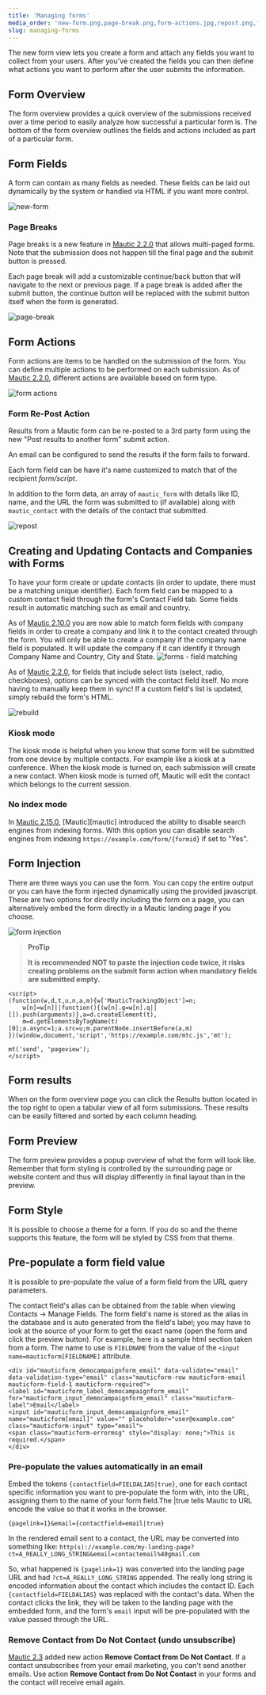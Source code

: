 ```yaml
---
title: 'Managing forms'
media_order: 'new-form.png,page-break.png,form-actions.jpg,repost.png,forms-field-matching.png,rebuild.png,injection.png'
slug: managing-forms
---
```


The new form view lets you create a form and attach any fields you want to collect from your users. After you've created the fields you can then define what actions you want to perform after the user submits the information.

## Form Overview

The form overview provides a quick overview of the submissions received over a time period to easily analyze how successful a particular form is. The bottom of the form overview outlines the fields and actions included as part of a particular form.

## Form Fields

A form can contain as many fields as needed. These fields can be laid out dynamically by the system or handled via HTML if you want more control.

![new-form](new-form.png)

### Page Breaks

Page breaks is a new feature in [Mautic 2.2.0][release-2.2.0] that allows multi-paged forms. Note that the submission does not happen till the final page and the submit button is pressed.

Each page break will add a customizable continue/back button that will navigate to the next or previous page. If a page break is added after the submit button, the continue button will be replaced with the submit button itself when the form is generated.

![page-break](page-break.png)

## Form Actions

Form actions are items to be handled on the submission of the form. You can define multiple actions to be performed on each submission. As of [Mautic 2.2.0][release-2.2.0], different actions are available based on form type.

![form actions](form-actions.jpg)

### Form Re-Post Action

Results from a Mautic form can be re-posted to a 3rd party form using the new "Post results to another form" submit action.

An email can be configured to send the results if the form fails to forward.

Each form field can be have it's name customized to match that of the recipient _form/script_.

In addition to the form data, an array of `mautic_form` with details like ID, name, and the URL the form was submitted to (if available) along with `mautic_contact` with the details of the contact that submitted.

![repost](repost.png)

## Creating and Updating Contacts and Companies with Forms

To have your form create or update contacts (in order to update, there must be a matching unique identifier). Each form field can be mapped to a custom contact field through the form's Contact Field tab. Some fields result in automatic matching such as email and country.

As of [Mautic 2.10.0][release-2.10.0] you are now able to match form fields with company fields in order to create a company and link it to the contact created through the form. You will only be able to create a company if the company name field is populated. It will update the company if it can identify it through Company Name and Country, City and State.
![forms - field matching](forms-field-matching.png)

As of [Mautic 2.2.0][release-2.2.0], for fields that include select lists (select, radio, checkboxes), options can be synced with the contact field itself. No more having to manually keep them in sync! If a custom field's list is updated, simply rebuild the form's HTML.

![rebuild](rebuild.png)

### Kiosk mode

The kiosk mode is helpful when you know that some form will be submitted from one device by multiple contacts. For example like a kiosk at a conference. When the kiosk mode is turned on, each submission will create a new contact. When kiosk mode is turned off, Mautic will edit the contact which belongs to the current session.

### No index mode

In [Mautic 2.15.0][release-2.15.0], [Mautic][mautic] introduced the ability to disable search engines from indexing forms. With this option you can disable search engines from indexing `https://example.com/form/{formid}` if set to "Yes".

## Form Injection

There are three ways you can use the form. You can copy the entire output or you can have the form injected dynamically using the provided javascript. These are two options for directly including the form on a page, you can alternatively embed the form directly in a Mautic landing page if you choose.

![form injection][injection]

[injection]: <injection.png>

> **ProTip**
>
> **It is recommended NOT to paste the injection code twice, it risks creating problems on the submit form action when mandatory fields are submitted empty.**


    <script>
    (function(w,d,t,u,n,a,m){w['MauticTrackingObject']=n;
        w[n]=w[n]||function(){(w[n].q=w[n].q||[]).push(arguments)},a=d.createElement(t),
        m=d.getElementsByTagName(t)[0];a.async=1;a.src=u;m.parentNode.insertBefore(a,m)
    })(window,document,'script','https://example.com/mtc.js','mt');

    mt('send', 'pageview');
    </script>

## Form results

When on the form overview page you can click the Results button located in the top right to open a tabular view of all form submissions. These results can be easily filtered and sorted by each column heading.

## Form Preview

The form preview provides a popup overview of what the form will look like. Remember that form styling is controlled by the surrounding page or website content and thus will display differently in final layout than in the preview.

## Form Style

It is possible to choose a theme for a form. If you do so and the theme supports this feature, the form will be styled by CSS from that theme.

## Pre-populate a form field value

It is possible to pre-populate the value of a form field from the URL query parameters.

The contact field's alias can be obtained from the table when viewing Contacts -> Manage Fields. The form field's name is stored as the alias in the database and is auto generated from the field's label; you may have to look at the source of your form to get the exact name (open the form and click the preview button). For example, here is a sample html section taken from a form. The name to use is `FIELDNAME` from the value of the `<input name=mauticform[FIELDNAME]` attribute.


    <div id="mauticform_democampaignform_email" data-validate="email" data-validation-type="email" class="mauticform-row mauticform-email mauticform-field-1 mauticform-required">
    <label id="mauticform_label_democampaignform_email" for="mauticform_input_democampaignform_email" class="mauticform-label">Email</label>
    <input id="mauticform_input_democampaignform_email" name="mauticform[email]" value="" placeholder="user@example.com" class="mauticform-input" type="email">
    <span class="mauticform-errormsg" style="display: none;">This is required.</span>
    </div>
 
 ### Pre-populate the values automatically in an email

Embed the tokens `{contactfield=FIELDALIAS|true}`, one for each contact specific information you want to pre-populate the form with, into the URL, assigning them to the name of your form field.The |true tells Mautic to URL encode the value so that it works in the browser.

```http
{pagelink=1}&email={contactfield=email|true}
```

In the rendered email sent to a contact, the URL may be converted into something like: `http(s)://example.com/my-landing-page?ct=A_REALLY_LONG_STRING&email=contactemail%40gmail.com`

So, what happened is `{pagelink=1}` was converted into the landing page URL and had `?ct=A_REALLY_LONG_STRING` appended. The really long string is encoded information about the contact which includes the contact ID. Each `{contactfield=FIELDALIAS}` was replaced with the contact's data. When the contact clicks the link, they will be taken to the landing page with the embedded form, and the form's `email` input will be pre-populated with the value passed through the URL.

### Remove Contact from Do Not Contact (undo unsubscribe)

[Mautic 2.3][release-2.3.0] added new action **Remove Contact from Do Not Contact**. If a contact unsubscribes from your email marketing, you can't send another emails.  Use action **Remove Contact from Do Not Contact** in your forms and the contact will receive email again.

[release-2.2.0]: <../../../../index.php.com/mautic/mautic/releases/tag/2.2.0>
[release-2.3.0]: <../../../../index.php.com/mautic/mautic/releases/tag/2.3.0>
[release-2.10.0]: <../../../../index.php.com/mautic/mautic/releases/tag/2.10.0>
[release-2.15.0]: <../../../../index.php.com/mautic/mautic/releases/tag/2.15.0>
